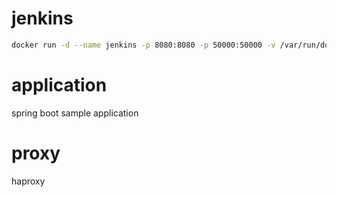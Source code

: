 # jenkins
```bash
docker run -d --name jenkins -p 8080:8080 -p 50000:50000 -v /var/run/docker.sock:/var/run/docker.sock -v /usr/bin/docker:/usr/bin/docker jenkins:2.60.1
```
# application
spring boot sample application
# proxy
haproxy

